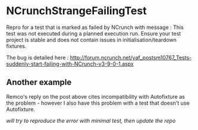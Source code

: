 # NCrunchStrangeFailingTest
Repro for a test that is marked as failed by NCrunch with message : This test was not executed during a planned execution run.  Ensure your test project is stable and does not contain issues in initialisation/teardown fixtures.

The bug is detailed here : 
http://forum.ncrunch.net/yaf_postsm10767_Tests-suddenly-start-failing-with-NCrunch-v3-9-0-1.aspx

## Another example

Remco's reply on the post above cites incompatibility with Autofixture as the problem - however I also have this problem with a test that doesn't use Autofixture.

_will try to reproduce the error with minimal test, then update the repo_

